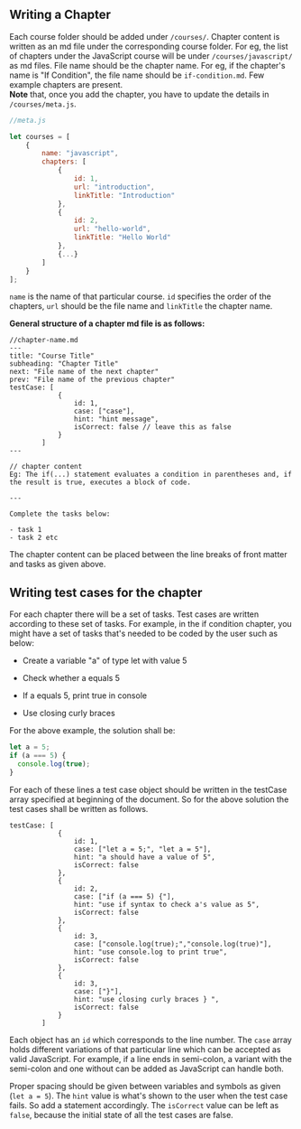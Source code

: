 ## Writing a Chapter

Each course folder should be added under `/courses/`. Chapter content is written as an md file under the corresponding course folder. For eg, the list of chapters under the JavaScript course will be under `/courses/javascript/` as md files. File name should be the chapter name. For eg, if the chapter's name is "If Condition", the file name should be `if-condition.md`. Few example chapters are present.  
**Note** that, once you add the chapter, you have to update the details in `/courses/meta.js`.

```javascript
//meta.js

let courses = [
	{
		name: "javascript",
		chapters: [
			{
				id: 1,
				url: "introduction",
				linkTitle: "Introduction"
			},
			{
				id: 2,
				url: "hello-world",
				linkTitle: "Hello World"
			},
			{...}
		]
	}
];

```

`name` is the name of that particular course. `id` specifies the order of the chapters, `url` should be the file name and `linkTitle` the chapter name.

**General structure of a chapter md file is as follows:**

```
//chapter-name.md
---
title: "Course Title"
subheading: "Chapter Title"
next: "File name of the next chapter"
prev: "File name of the previous chapter"
testCase: [
			{
				id: 1,
				case: ["case"],
				hint: "hint message",
				isCorrect: false // leave this as false
			}
		]
---

// chapter content
Eg: The if(...) statement evaluates a condition in parentheses and, if the result is true, executes a block of code.

---

Complete the tasks below:

- task 1
- task 2 etc

```

The chapter content can be placed between the line breaks of front matter and tasks as given above.

## Writing test cases for the chapter

For each chapter there will be a set of tasks. Test cases are written according to these set of tasks.
For example, in the if condition chapter, you might have a set of tasks that's needed to be coded by the user such as below:

- Create a variable "a" of type let with value 5

- Check whether a equals 5

- If a equals 5, print true in console

- Use closing curly braces

For the above example, the solution shall be:

```javascript
let a = 5;
if (a === 5) {
  console.log(true);
}
```

For each of these lines a test case object should be written in the testCase array specified at beginning of the document. So for the above solution the test cases shall be written as follows.

```
testCase: [
			{
				id: 1,
				case: ["let a = 5;", "let a = 5"],
				hint: "a should have a value of 5",
				isCorrect: false
			},
			{
				id: 2,
				case: ["if (a === 5) {"],
				hint: "use if syntax to check a's value as 5",
				isCorrect: false
			},
			{
				id: 3,
				case: ["console.log(true);","console.log(true)"],
				hint: "use console.log to print true",
				isCorrect: false
			},
			{
				id: 3,
				case: ["}"],
				hint: "use closing curly braces } ",
				isCorrect: false
			}
		]
```

Each object has an `id` which corresponds to the line number. The `case` array holds different variations of that particular line which can be accepted as valid JavaScript. For example, if a line ends in semi-colon, a variant with the semi-colon and one without can be added as JavaScript can handle both.

Proper spacing should be given between variables and symbols as given (`let a = 5`). The `hint` value is what's shown to the user when the test case fails. So add a statement accordingly. The `isCorrect` value can be left as `false`, because the initial state of all the test cases are false.
